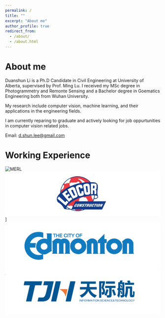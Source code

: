 ```yaml
---
permalink: /
title: ""
excerpt: "About me"
author_profile: true
redirect_from: 
  - /about/
  - /about.html
---
```


About me
======
Duanshun Li is a Ph.D Candidate in Civil Engineering at University of Alberta, supervised by Prof. Ming Lu. 
I received my MSc degree in Photogrammetry and Remonte Sensing and a Bachelor degree in Goematics Engineering both from Wuhan University.

My research include computer vision, machine learning, and their applications in the engineering fields.

I am currently reparing to graduate and actively looking for job oppurtunities in computer vision related jobs.    

Email: d.shun.lee@gmail.com




Working Experience 
======

![MERL](/images/merl-logo.png) 
![LEDCOR](/images/ledcor-logo.jpg)]
![EDMONTON](/images/city-edmonton-logo.png)
![TJH](/images/tjh-logo.png)

